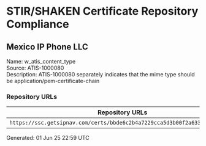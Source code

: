 # STIR/SHAKEN Certificate Repository Compliance

## Mexico IP Phone LLC

Name: w_atis_content_type\
Source: ATIS-1000080\
Description: ATIS-1000080 separately indicates that the mime type should be application/pem-certificate-chain
### Repository URLs

| Repository URLs | Not After |  Problems | Link |
|-----------------|-----------|-----------|------|
| `https://ssc.getsipnav.com/certs/bbde6c2b4a7229cca5d3b00f2a633182171dac13` | 13&#160;Mar&#160;26&#160;14:40&#160;UTC | true | [view](../../REPOS/a60fd5c8e7aecea20840b868393c443a197718c6/README.md) |


Generated: 01 Jun 25 22:59 UTC